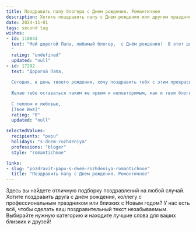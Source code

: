 ```yaml
---
title: Поздравить папу блогера c Днем рождения. Романтичное
description: Хотите поздравить папу c Днем рождения или другим праздником? Наш ИИ создаст незабываемое поздравление, а вы обязательно выделитесь среди других.  
date: 2024-11-01
tags: second tag
wishes:
- id: 110043
  text: "Мой дорогой Папа, любимый блогер,  с Днём рождения!  В этот день, наполненный светом и теплом, я хочу сказать тебе, как сильно я тебя люблю.  Твой талант, твоё умение вдохновлять и радовать людей – это настоящее волшебство, которым ты делишься со всем миром.  Пусть твоя жизнь будет яркой, как самые красочные видео, а сердце – всегда полным любви и вдохновения.  Счастья тебе, мой дорогой, и пусть все твои мечты сбудутся!
  "
  rating: "undefined"
  updated: "null"
- id: 17292
  text: "Дорогой Папа,
  
  Сегодня, в день твоего рождения, хочу поздравить тебя с этим прекрасным праздником! Ты всегда был для меня примером творчества и вдохновения, как блогер, ты открываешь мир новых возможностей и радостей. Пусть каждый новый день приносит тебе еще больше успехов и счастливых моментов, которые ты с таким мастерством и любовью делишься со всеми.
  
  Желаю тебе оставаться таким же ярким и неповторимым, как и твои блоги. Пусть твоя жизнь будет наполнена романтикой и красотой, как самые трогательные истории, которые ты рассказываешь. С днем рождения, Папа! Ты – моя вечная звезда!
  
  С теплом и любовью,
  [Твое Имя]"
  rating: "0"
  updated: "null"

selectedValues:
  recipients: "papu"
  holidays: "s-dnem-rozhdeniya"
  professions: "bloger"
  style: "romantichnoe"

links:
- slug: "pozdravit-papu-s-dnem-rozhdeniya-romantichnoe"
  title: "Поздравить папу c Днем рождения. Романтичное"
---
```


Здесь вы найдете отличную подборку поздравлений на любой случай. 
Хотите поздравить друга с днём рождения, коллегу с профессиональным праздником или близких с Новым годом? У нас есть всё, чтобы сделать ваш поздравительный текст незабываемым. Выбирайте нужную категорию и находите лучшие слова для ваших близких и друзей!
